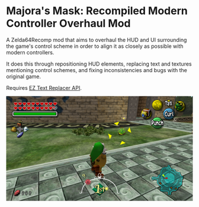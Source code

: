 # Majora's Mask: Recompiled Modern Controller Overhaul Mod

A Zelda64Recomp mod that aims to overhaul the HUD and UI surrounding the game's control scheme in order to align it as closely as possible with modern controllers.

It does this through repositioning HUD elements, replacing text and textures mentioning control schemes, and fixing inconsistencies and bugs with the original game.

Requires [EZ Text Replacer API](https://thunderstore.io/c/zelda-64-recompiled/p/LT_Schmiddy/EZ_Text_Replacer_API/).

![In-game preview](preview.png)